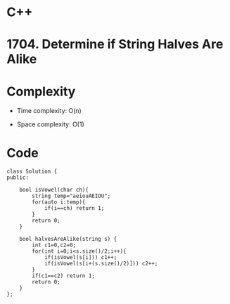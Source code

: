 # C++
<!-- Describe your approach to solving the problem. -->
# 1704. Determine if String Halves Are Alike
# Complexity
- Time complexity: O(n)
<!-- Add your time complexity here, e.g. $$O(n)$$ -->

- Space complexity: O(1)
<!-- Add your space complexity here, e.g. $$O(n)$$ -->

# Code
```
class Solution {
public:

    bool isVowel(char ch){
        string temp="aeiouAEIOU";
        for(auto i:temp){
            if(i==ch) return 1;
        }
        return 0;
    }

    bool halvesAreAlike(string s) {
        int c1=0,c2=0;
        for(int i=0;i<s.size()/2;i++){
            if(isVowel(s[i])) c1++;
            if(isVowel(s[i+(s.size()/2)])) c2++;
        }
        if(c1==c2) return 1;
        return 0;
    }
};
```
